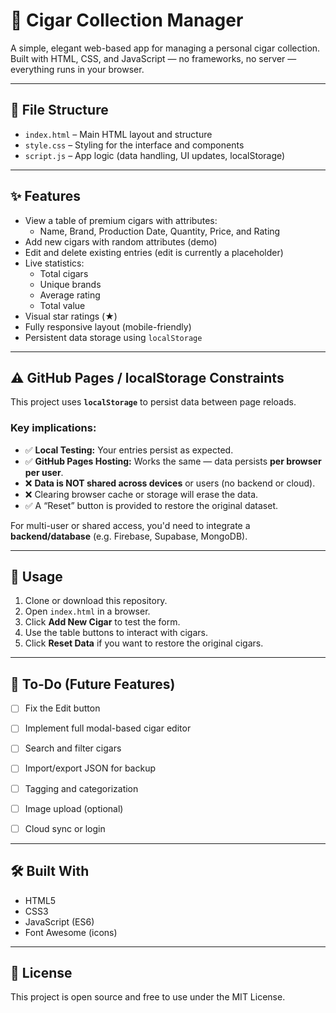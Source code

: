 # 🥃 Cigar Collection Manager

A simple, elegant web-based app for managing a personal cigar collection. Built with HTML, CSS, and JavaScript — no frameworks, no server — everything runs in your browser.

---

## 📂 File Structure

- `index.html` – Main HTML layout and structure
- `style.css` – Styling for the interface and components
- `script.js` – App logic (data handling, UI updates, localStorage)

---

## ✨ Features

- View a table of premium cigars with attributes:
  - Name, Brand, Production Date, Quantity, Price, and Rating
- Add new cigars with random attributes (demo)
- Edit and delete existing entries (edit is currently a placeholder)
- Live statistics:
  - Total cigars
  - Unique brands
  - Average rating
  - Total value
- Visual star ratings (★)
- Fully responsive layout (mobile-friendly)
- Persistent data storage using `localStorage`

---

## ⚠️ GitHub Pages / localStorage Constraints

This project uses **`localStorage`** to persist data between page reloads.

### Key implications:

- ✅ **Local Testing:** Your entries persist as expected.
- ✅ **GitHub Pages Hosting:** Works the same — data persists **per browser per user**.
- ❌ **Data is NOT shared across devices** or users (no backend or cloud).
- ❌ Clearing browser cache or storage will erase the data.
- ✅ A “Reset” button is provided to restore the original dataset.

For multi-user or shared access, you'd need to integrate a **backend/database** (e.g. Firebase, Supabase, MongoDB).

---

## 🚀 Usage

1. Clone or download this repository.
2. Open `index.html` in a browser.
3. Click **Add New Cigar** to test the form.
4. Use the table buttons to interact with cigars.
5. Click **Reset Data** if you want to restore the original cigars.

---

## 📌 To-Do (Future Features)

- [ ] Fix the Edit button

- [ ] Implement full modal-based cigar editor
- [ ] Search and filter cigars
- [ ] Import/export JSON for backup
- [ ] Tagging and categorization
- [ ] Image upload (optional)
- [ ] Cloud sync or login

---

## 🛠 Built With

- HTML5
- CSS3
- JavaScript (ES6)
- Font Awesome (icons)

---

## 📄 License

This project is open source and free to use under the MIT License.

